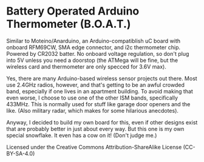 Battery Operated Arduino Thermometer (B.O.A.T.)
==============

Similar to Moteino/Anarduino, an Arduino-compatiblish uC board with onboard
RFM69CW, SMA edge connector, and i2c thermometer chip. Powered by CR2032
batter. No onboard voltage regulation, so don't plug into 5V unless you need a
doorstop (the ATMega will be fine, but the wireless card and thermometer are
only specced for 3.6V max).

Yes, there are many Arduino-based wireless sensor projects out there. Most use
2.4GHz radios, however, and that's getting to be an awful crowded band,
especially if one lives in an apartment building. To avoid making that even
worse, I choose to use one of the other ISM bands, specifically 433MHz. This is
normally used for stuff like garage door openers and the like. (Also military
radar, which makes for some hilarious anecdotes).

Anyway, I decided to build my own board for this, even if other designs exist
that are probably better in just about every way. But this one is my own
special snowflake. It even has a cow on it! (Don't judge me.)

Licensed under the Creative Commons Attribution-ShareAlike License
(CC-BY-SA-4.0)
